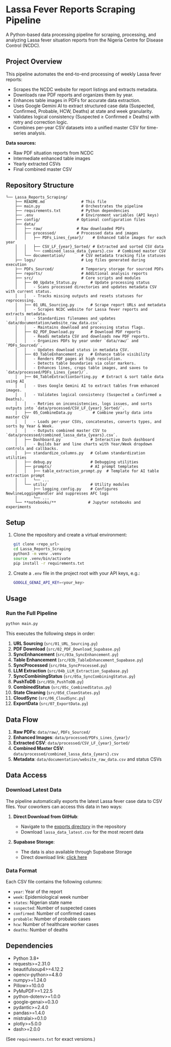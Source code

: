 # Lassa Fever Reports Scraping Pipeline

A Python-based data processing pipeline for scraping, processing, and analyzing Lassa fever situation reports from the Nigeria Centre for Disease Control (NCDC).

## Project Overview

This pipeline automates the end-to-end processing of weekly Lassa fever reports:
- Scrapes the NCDC website for report listings and extracts metadata.
- Downloads raw PDF reports and organizes them by year.
- Enhances table images in PDFs for accurate data extraction.
- Uses Google Gemini AI to extract structured case data (Suspected, Confirmed, Probable, HCW, Deaths) at state and week granularity.
- Validates logical consistency (Suspected ≥ Confirmed ≥ Deaths) with retry and correction logic.
- Combines per-year CSV datasets into a unified master CSV for time-series analysis.

**Data sources:**
- Raw PDF situation reports from NCDC
- Intermediate enhanced table images
- Yearly extracted CSVs
- Final combined master CSV

## Repository Structure
```TeX
└── Lassa_Reports_Scraping/
    ├── README.md                # This file
    ├── main.py                  # Orchestrates the pipeline
    ├── requirements.txt         # Python dependencies
    ├── .env                     # Environment variables (API keys)
    ├── config/                # Optional configuration files
    ├── data/
    │   ├── raw/               # Raw downloaded PDFs
    │   ├── processed/         # Processed data and images
    │   │   ├── PDFs_Lines_{year}/    # Enhanced table images for each year
    │   │   ├── CSV_LF_{year}_Sorted/ # Extracted and sorted CSV data
    │   │   └── combined_lassa_data_{years}.csv  # Combined master CSV
    │   └── documentation/       # CSV metadata tracking file statuses
    ├── logs/                    # Log files generated during execution
    ├── PDFs_Sourced/            # Temporary storage for sourced PDFs
    ├── reports/                 # Additional analysis reports
    ├── src/                     # Core scripts and modules
    │   ├── 00_Update_Status.py      # Update processing status
    │   │   - Scans processed directories and updates metadata CSV with current status.
    │   │   - Tracks missing outputs and resets statuses for reprocessing.
    │   ├── 01_URL_Sourcing.py       # Scrape report URLs and metadata
    │   │   - Scrapes NCDC website for Lassa fever reports and extracts metadata.
    │   │   - Standardizes filenames and updates `data/documentation/website_raw_data.csv`.
    │   │   - Maintains download and processing status flags.
    │   ├── 02_PDF_Download.py       # Download PDF reports
    │   │   - Reads metadata CSV and downloads new PDF reports.
    │   │   - Organizes PDFs by year under `data/raw/` and `PDFs_Sourced/`.
    │   │   - Updates download status in metadata CSV.
    │   ├── 03_TableEnhancement.py   # Enhance table visibility
    │   │   - Renders PDF pages at high resolution.
    │   │   - Detects table boundaries via color markers.
    │   │   - Enhances lines, crops table images, and saves to `data/processed/PDFs_Lines_{year}/`.
    │   ├── 04_TableExtractionSorting.py  # Extract & sort table data using AI
    │   │   - Uses Google Gemini AI to extract tables from enhanced images.
    │   │   - Validates logical consistency (Suspected ≥ Confirmed ≥ Deaths).
    │   │   - Retries on inconsistencies, logs issues, and sorts outputs into `data/processed/CSV_LF_{year}_Sorted/`.
    │   ├── 05_CombineData.py         # Combine yearly data into master CSV
    │   │   - Loads per-year CSVs, concatenates, converts types, and sorts by Year & Week.
    │   │   - Outputs combined master CSV to `data/processed/combined_lassa_data_{years}.csv`.
    │   ├── Dashboard.py             # Interactive Dash dashboard
    │   │   - Builds bar and line charts with Year/Week dropdown controls and callbacks.
    │   ├── standardize_columns.py   # Column standardization utilities
    │   ├── debug.py                 # Debugging utilities
    │   ├── prompts/                 # AI prompt templates
    │   │   ├── table_extraction_prompt.py  # Template for AI table extraction prompt
    │   │   └── ...
    │   └── utils/                   # Utility modules
    │       ├── logging_config.py    # Configures NewlineLoggingHandler and suppresses AFC logs
    │       └── ...
    └── **notebooks/**              # Jupyter notebooks and experiments
```


## Setup

1. Clone the repository and create a virtual environment:
   ```bash
   git clone <repo_url>
   cd Lassa_Reports_Scraping
   python3 -m venv .venv
   source .venv/bin/activate
   pip install -r requirements.txt
   ```

2. Create a `.env` file in the project root with your API keys, e.g.:
   ```bash
   GOOGLE_GENAI_API_KEY=<your_key>
   ```

## Usage

### Run the Full Pipeline

```bash
python main.py
```

This executes the following steps in order:

1. **URL Sourcing** (`src/01_URL_Sourcing.py`)
2. **PDF Download** (`src/02_PDF_Download_Supabase.py`)
3. **SyncEnhancement** (`src/03a_SyncEnhancement.py`)
4. **Table Enhancement** (`src/03b_TableEnhancement_Supabase.py`)
5. **SyncProcessed** (`src/04a_SyncProcessed.py`)
6. **LLM Extraction** (`src/04b_LLM_Extraction_Supabase.py`)
7. **SyncCombiningStatus** (`src/05a_SyncCombiningStatus.py`)
8. **PushToDB** (`src/05b_PushToDB.py`)
9. **CombinedStatus** (`src/05c_CombinedStatus.py`)
10. **State Cleaning** (`src/05d_CleanStates.py`)
11. **CloudSync** (`src/06_CloudSync.py`)
12. **ExportData** (`src/07_ExportData.py`)

## Data Flow

1. **Raw PDFs**: `data/raw/`, `PDFs_Sourced/`
2. **Enhanced Images**: `data/processed/PDFs_Lines_{year}/`
3. **Extracted CSV**: `data/processed/CSV_LF_{year}_Sorted/`
4. **Combined Master CSV**: `data/processed/combined_lassa_data_{years}.csv`
5. **Metadata**: `data/documentation/website_raw_data.csv` and status CSVs

## Data Access

### Download Latest Data

The pipeline automatically exports the latest Lassa fever case data to CSV files. Your coworkers can access this data in two ways:

1. **Direct Download from GitHub**: 
   - Navigate to the [exports directory](exports/lassa_data_latest.csv) in the repository
   - Download `lassa_data_latest.csv` for the most recent data

2. **Supabase Storage**:
   - The data is also available through Supabase Storage
   - Direct download link: [click here](https://csoccwksnrjkwkfpzqxx.supabase.co/storage/v1/object/sign/lassa-data/data/exports/lassa_data_latest.csv?token=eyJraWQiOiJzdG9yYWdlLXVybC1zaWduaW5nLWtleV81YThiMWNkNi1hM2RlLTQxZDUtODBhOC0zMGU2M2EwNzFkMTIiLCJhbGciOiJIUzI1NiJ9.eyJ1cmwiOiJsYXNzYS1kYXRhL2RhdGEvZXhwb3J0cy9sYXNzYV9kYXRhX2xhdGVzdC5jc3YiLCJpYXQiOjE3NDg4ODE1NjAsImV4cCI6MTc4MDQxNzU2MH0.bdBA9U2WZmg3QgX98FZf-ZwWBk9llP2wKGrnJhXKx9w)

### Data Format

Each CSV file contains the following columns:
- `year`: Year of the report
- `week`: Epidemiological week number
- `states`: Nigerian state name
- `suspected`: Number of suspected cases
- `confirmed`: Number of confirmed cases
- `probable`: Number of probable cases
- `hcw`: Number of healthcare worker cases
- `deaths`: Number of deaths

## Dependencies

- Python 3.8+
- requests>=2.31.0
- beautifulsoup4>=4.12.2
- opencv-python>=4.8.0
- numpy>=1.24.0
- Pillow>=10.0.0
- PyMuPDF>=1.22.5
- python-dotenv>=1.0.0
- google-genai>=0.3.0
- pydantic>=2.4.0
- pandas>=1.4.0
- mistralai>=0.1.0
- plotly>=5.0.0
- dash>=2.0.0

(See `requirements.txt` for exact versions.)
